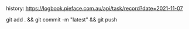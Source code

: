 history: https://logbook.pieface.com.au/api/task/record?date=2021-11-07

git add . && git commit -m "latest" && git push 

